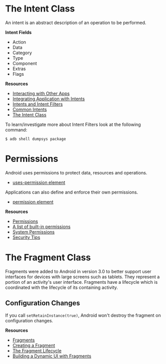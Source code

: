 # The Intent Class

An intent is an abstract description of an operation to be performed.

**Intent Fields**

- Action
- Data
- Category
- Type
- Component
- Extras
- Flags

**Resources**

- [Interacting with Other Apps](http://developer.android.com/training/basics/intents/index.html)
- [Integrating Application with Intents](http://android-developers.blogspot.com/2009/11/integrating-application-with-intents.html)
- [Intents and Intent Filters](http://developer.android.com/guide/components/intents-filters.html)
- [Common Intents](http://developer.android.com/guide/components/intents-common.html)
- [The Intent Class](http://developer.android.com/reference/android/content/Intent.html)

To learn/investigate more about Intent Filters look at the following command:

```
$ adb shell dumpsys package
```

# Permissions

Android uses permissions to protect data, resources and operations.

- [uses-permission element](http://developer.android.com/guide/topics/manifest/uses-permission-element.html)

Applications can also define and enforce their own permissions.

- [permission element](http://developer.android.com/guide/topics/manifest/permission-element.html)

**Resources**

- [Permissions](http://developer.android.com/guide/topics/manifest/manifest-intro.html#perms)
- [A list of built-in permissions](http://developer.android.com/reference/android/Manifest.permission.html)
- [System Permissions](http://developer.android.com/guide/topics/security/permissions.html)
- [Security Tips](http://developer.android.com/training/articles/security-tips.html)

# The Fragment Class

Fragments were added to Android in version 3.0 to better support user interfaces for devices with large screens such as tablets. They represent a portion of an activity's user interface. Fragments have a lifecycle which is coordinated with the lifecycle of its containing activity.

## Configuration Changes

If you call `setRetainInstance(true)`, Android won't destroy the fragment on configuration changes.

**Resources**

- [Fragments](http://developer.android.com/guide/components/fragments.html)
- [Creating a Fragment](http://developer.android.com/guide/components/fragments.html#Creating)
- [The Fragment Lifecycle](http://developer.android.com/guide/components/fragments.html#Lifecycle)
- [Building a Dynamic UI with Fragments](http://developer.android.com/training/basics/fragments/index.html)